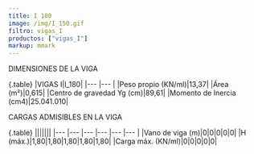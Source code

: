 ```yaml
---
title: I 180
image: /img/I_150.gif
filtro: vigas_I
productos: ["vigas_I"]
markup: mmark
---
```


DIMENSIONES DE LA VIGA

{.table}
|VIGAS I|I_180|
|--- |--- |
|Peso propio (KN/ml)|13,37|
|Área (m²)|0,615|
|Centro de gravedad Yg (cm)|89,61|
|Momento de Inercia (cm4)|25.041.010|


CARGAS ADMISIBLES EN LA VIGA

{.table}
|||||||
|--- |--- |--- |--- |--- |--- |
|Vano de viga (m)|0|0|0|0|0|
|H (máx.)|1,80|1,80|1,80|1,80|1,80|
|Carga máx. (KN/ml)|0|0|0|0|0|
